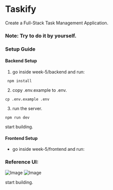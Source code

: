 # Taskify

Create a Full-Stack Task Management Application.

### Note: Try to do it by yourself.

### Setup Guide

#### Backend Setup
1. go inside week-5/backend and run:

```
 npm install 
```

2. copy .env.example to .env.
```
cp .env.example .env
```

3. run the server.
```
npm run dev
```
start building.

#### Frontend Setup

- go inside week-5/frontend and run:

### Reference UI:

![Image](https://utfs.io/f/A8JZzw0Laf9jdQzX4lrWunt9yxDYPKUZgv60iAroJbcMF5RN)
![Image](https://utfs.io/f/A8JZzw0Laf9j7O4YAiCkbTYcosHutBJ0wAWjzMN61dIF3C7R)


start building.